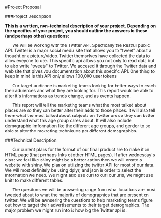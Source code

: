 #Project Proposal

###Project Description

**This is a written, non-technical description of your project.  Depending on the specifics of your project, you should outline the answers to these (and perhaps other) questions:**

&nbsp;&nbsp;&nbsp;&nbsp;&nbsp;&nbsp;We will be working with the Twitter API. Specfically the Restful public API. Twitter is a major social media site that allows you to "tweet" about a thought or a picture/video. Twitter themselves have collected the data to allow eveyone to use. This specific api allows you not only to read data but to also write "tweets" to Twitter. We accesed it through the Twitter data and web site that gives you documentation about this specific API. One thing to keep in mind is this API only allows 100,000 user tokens.

&nbsp;&nbsp;&nbsp;&nbsp;&nbsp;&nbsp;Our target audience is marketing teams looking for better ways to reach their aduiences and what they are looking for. This report would be able to alter it's informations as trends change, and as events happen.

&nbsp;&nbsp;&nbsp;&nbsp;&nbsp;&nbsp;This report will tell the marketing teams what the most talked about places are so they can better alter their adds to those places. It will also tell them what the most talked about subjects on Twitter are so they can better understand what this age group cares about. It will also include demographic imformation like the different age groups, and gender to be able to alter the makreting techniques per different demographics.

###Technical Description


&nbsp;&nbsp;&nbsp;&nbsp;&nbsp;&nbsp;Our current plans for the format of our final product are to make it an HTML page (that perhaps links ot other HTML pages). If after wednesday's class we feel like shiny might be a better option then we will create a website with shiny. We plan on utilizing the twitter API for most of our data. 
We will most definitely be using dplyr, and json in order to select the information we need. We might also use curl to curl our urls, we might use knitr to make different tables.

&nbsp;&nbsp;&nbsp;&nbsp;&nbsp;&nbsp;The questions we will be answering range from what locations are most tweeted about to what the majority of demographics that are present on twitter. We will be awnsering the questions to help marketing teams figure out how to target their advertisements to their target demographics. The major problem we might run into is how big the Twitter api is.
